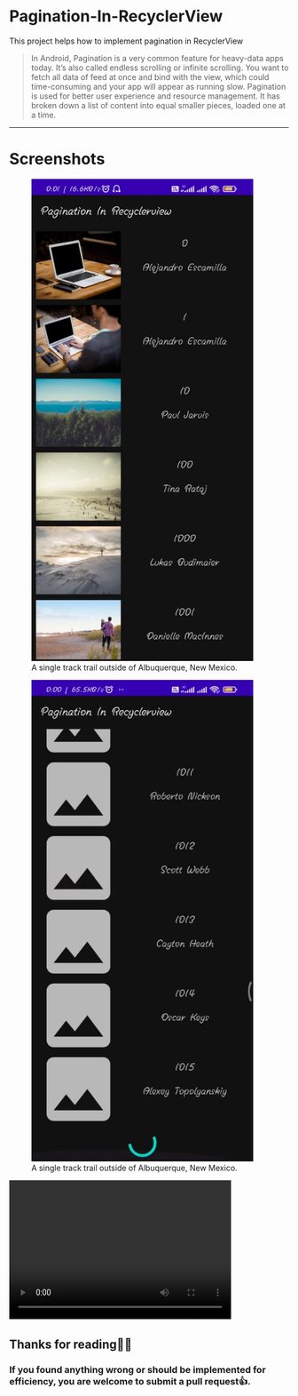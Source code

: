 # Pagination-In-RecyclerView

This project helps how to implement pagination in RecyclerView

> In Android, Pagination is a very common feature for heavy-data apps today. It’s also called endless scrolling or infinite scrolling. You want to fetch all data of feed at once and bind with the view, which could time-consuming and your app will appear as running slow. Pagination is used for better user experience and resource management. It has broken down a list of content into equal smaller pieces, loaded one at a time.

---

# Screenshots

<figure>
    <img src="screenshots/CompletelyLoaded.jpeg"
         alt="Albuquerque, New Mexico" width="400">
    <figcaption>A single track trail outside of Albuquerque, New Mexico.</figcaption>
</figure>

<figure>
    <img src="screenshots/LoadingNewItems.jpeg"
         alt="Albuquerque, New Mexico" width="400">
    <figcaption>A single track trail outside of Albuquerque, New Mexico.</figcaption>
</figure>
<video width="400" height="250" controls>
  <source src="screenshots/DemoVideo.mp4" type="video/mp4">
</video>

## Thanks for reading💯💯

### If you found anything wrong or should be implemented for efficiency, you are welcome to submit a pull request👍.
